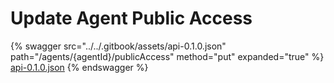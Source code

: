 # Update Agent Public Access

{% swagger src="../../.gitbook/assets/api-0.1.0.json" path="/agents/{agentId}/publicAccess" method="put" expanded="true" %}
[api-0.1.0.json](<../../.gitbook/assets/api-0.1.0.json>)
{% endswagger %}

